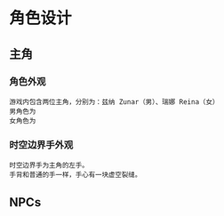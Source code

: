 # 角色设计

## 主角

### 角色外观

```
游戏内包含两位主角，分别为：兹纳 Zunar（男）、瑞娜 Reina（女）
男角色为
女角色为
```

### 时空边界手外观

```
时空边界手为主角的左手。
手背和普通的手一样，手心有一块虚空裂缝。
```

## NPCs
